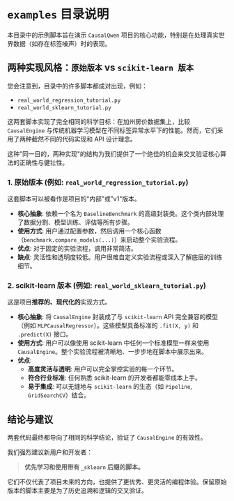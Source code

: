 # `examples` 目录说明

本目录中的示例脚本旨在演示 `CausalQwen` 项目的核心功能，特别是在处理真实世界数据（如存在标签噪声）时的表现。

## 两种实现风格：`原始版本` vs `scikit-learn 版本`

您会注意到，目录中的许多脚本都成对出现，例如：

*   `real_world_regression_tutorial.py`
*   `real_world_sklearn_tutorial.py`

这两套脚本实现了完全相同的科学目标：在加州房价数据集上，比较 `CausalEngine` 与传统机器学习模型在不同标签异常水平下的性能。然而，它们采用了两种截然不同的代码实现和 API 设计理念。

这种"同一目的，两种实现"的结构为我们提供了一个绝佳的机会来交叉验证核心算法的正确性与健壮性。

### 1. 原始版本 (例如: `real_world_regression_tutorial.py`)

这套脚本可以被看作是项目的"内部"或"v1"版本。

*   **核心抽象**: 依赖一个名为 `BaselineBenchmark` 的高级封装类。这个类内部处理了数据分割、模型训练、评估等所有步骤。
*   **使用方式**: 用户通过配置参数，然后调用一个核心函数（`benchmark.compare_models(...)`）来启动整个实验流程。
*   **优点**: 对于固定的实验流程，调用非常简洁。
*   **缺点**: 灵活性和透明度较低。用户很难自定义实验流程或深入了解底层的训练细节。

### 2. scikit-learn 版本 (例如: `real_world_sklearn_tutorial.py`)

这是项目**推荐的、现代化的**实现方式。

*   **核心抽象**: 将 `CausalEngine` 封装成了与 `scikit-learn` API 完全兼容的模型（例如 `MLPCausalRegressor`）。这些模型具备标准的 `.fit(X, y)` 和 `.predict(X)` 接口。
*   **使用方式**: 用户可以像使用 scikit-learn 中任何一个标准模型一样来使用 `CausalEngine`。整个实验流程被清晰地、一步步地在脚本中展示出来。
*   **优点**:
    *   **高度灵活与透明**: 用户可以完全掌控实验的每一个环节。
    *   **符合行业标准**: 任何熟悉 scikit-learn 的开发者都能零成本上手。
    *   **易于集成**: 可以无缝地与 `scikit-learn` 的生态（如 `Pipeline`, `GridSearchCV`）结合。

## 结论与建议

两套代码最终都导向了相同的科学结论，验证了 `CausalEngine` 的有效性。

我们强烈建议新用户和开发者：

> **优先学习和使用带有 `_sklearn` 后缀的脚本。**

它们不仅代表了项目未来的方向，也提供了更优秀、更灵活的编程体验。保留原始版本的脚本主要是为了历史追溯和逻辑的交叉验证。 